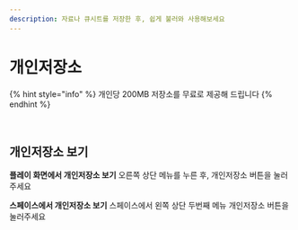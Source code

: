 ```yaml
---
description: 자료나 큐시트를 저장한 후, 쉽게 불러와 사용해보세요
---
```


# 개인저장소

{% hint style="info" %}
개인당 200MB 저장소를 무료로 제공해 드립니다&#x20;
{% endhint %}

<figure><img src="../.gitbook/assets/스크린샷 2023-11-15 오후 1.59.15.png" alt=""><figcaption></figcaption></figure>

## 개인저장소 보기

**플레이 화면에서 개인저장소 보기**  오른쪽 상단 메뉴를 누른 후, 개인저장소 버튼을 눌러주세요&#x20;

**스페이스에서 개인저장소 보기** 스페이스에서 왼쪽 상단 두번째 메뉴 개인저장소 버튼을 눌러주세요&#x20;

